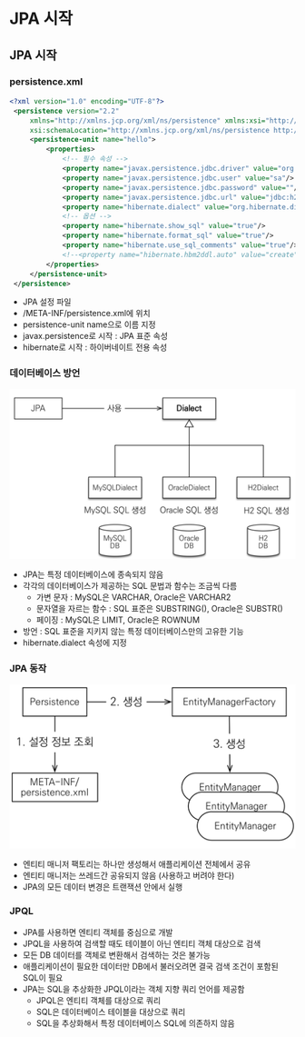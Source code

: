 # JPA 시작

## JPA 시작

### persistence.xml

```xml
<?xml version="1.0" encoding="UTF-8"?>
 <persistence version="2.2"
	 xmlns="http://xmlns.jcp.org/xml/ns/persistence" xmlns:xsi="http://www.w3.org/2001/XMLSchema-instance"
	 xsi:schemaLocation="http://xmlns.jcp.org/xml/ns/persistence http://xmlns.jcp.org/xml/ns/persistence/persistence_2_2.xsd">
	 <persistence-unit name="hello">
		 <properties>
			 <!-- 필수 속성 -->
			 <property name="javax.persistence.jdbc.driver" value="org.h2.Driver"/>
			 <property name="javax.persistence.jdbc.user" value="sa"/>
			 <property name="javax.persistence.jdbc.password" value=""/>
			 <property name="javax.persistence.jdbc.url" value="jdbc:h2:tcp://localhost/~/test"/>
			 <property name="hibernate.dialect" value="org.hibernate.dialect.H2Dialect"/>
			 <!-- 옵션 -->
			 <property name="hibernate.show_sql" value="true"/>
			 <property name="hibernate.format_sql" value="true"/>
			 <property name="hibernate.use_sql_comments" value="true"/>
			 <!--<property name="hibernate.hbm2ddl.auto" value="create" />-->
		 </properties>
	 </persistence-unit>
 </persistence>
```

- JPA 설정 파일
- /META-INF/persistence.xml에 위치
- persistence-unit name으로 이름 지정
- javax.persistence로 시작 : JPA 표준 속성
- hibernate로 시작 : 하이버네이트 전용 속성

### 데이터베이스 방언

![Untitled](./image/Untitled.png)

- JPA는 특정 데이터베이스에 종속되지 않음
- 각각의 데이터베이스가 제공하는 SQL 문법과 함수는 조금씩 다름
    - 가변 문자 : MySQL은 VARCHAR, Oracle은 VARCHAR2
    - 문자열을 자르는 함수 : SQL 표준은 SUBSTRING(), Oracle은 SUBSTR()
    - 페이징 : MySQL은 LIMIT, Oracle은 ROWNUM
- 방언 : SQL 표준을 지키지 않는 특정 데이터베이스만의 고유한 기능
- hibernate.dialect 속성에 지정

### JPA 동작

![Untitled](./image/Untitled%201.png)

- 엔티티 매니저 팩토리는 하나만 생성해서 애플리케이션 전체에서 공유
- 엔티티 매니저는 쓰레드간 공유되지 않음 (사용하고 버려야 한다)
- JPA의 모든 데이터 변경은 트랜잭션 안에서 실행

### JPQL

- JPA를 사용하면 엔티티 객체를 중심으로 개발
- JPQL을 사용하여 검색할 때도 테이블이 아닌 엔티티 객체 대상으로 검색
- 모든 DB 데이터를 객체로 변환해서 검색하는 것은 불가능
- 애플리케이션이 필요한 데이터만 DB에서 불러오려면 결국 검색 조건이 포함된 SQL이 필요
- JPA는 SQL을 추상화한 JPQL이라는 객체 지향 쿼리 언어를 제공함
    - JPQL은 엔티티 객체를 대상으로 쿼리
    - SQL은 데이터베이스 테이블을 대상으로 쿼리
    - SQL을 추상화해서 특정 데이터베이스 SQL에 의존하지 않음